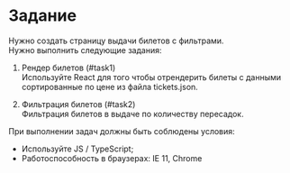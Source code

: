 # Задание

Нужно создать страницу выдачи билетов с фильтрами. \
Нужно выполнить следующие задания:

1. Рендер билетов (#task1) \
   Используйте React для того чтобы отрендерить билеты с данными сортированные по цене из файла tickets.json.

2. Фильтрация билетов (#task2) \
   Фильтрация билетов в выдаче по количеству пересадок.

При выполнении задач должны быть соблюдены условия:
* Используйте JS / TypeScript;
* Работоспособность в браузерах: IE 11, Chrome
